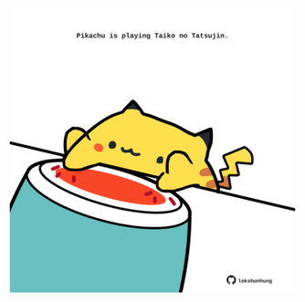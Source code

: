 <!-- built at 21/02/2022, 02:11:49 UTC -->
<p align="center">
  <img width="500" height="500" src="./ReadmeImage.svg">
</p>
